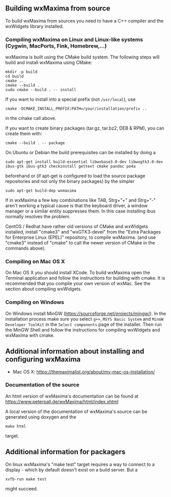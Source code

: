 Building wxMaxima from source
-----------------------------

To build wxMaxima from sources you need to have a C++ compiler and the
wxWidgets library installed.

### Compiling wxMaxima on Linux and Linux-like systems (Cygwin, MacPorts, Fink, Homebrew,...)

wxMaxima is built using the CMake build system.
The following steps will build and install wxMaxima using CMake:

    mkdir -p build
    cd build
    cmake ..
    cmake --build .
    sudo cmake --build . -- install

If you want to install into a special prefix (not `/usr/local`), use

    cmake -DCMAKE_INSTALL_PREFIX:PATH=/your/installation/prefix ..

in the cmake call above.

If you want to create binary packages (tar.gz, tar.bz2, DEB & RPM), you can
create them with:

    cmake --build . -- package


On Ubuntu or Debian the build prerequisites can be installed by doing
a

    sudo apt-get install build-essential libwxbase3.0-dev libwxgtk3.0-dev ibus-gtk ibus-gtk3 checkinstall gettext cmake pandoc po4a

beforehand or (if apt-get is configured to load the source package
repositories and not only the binary packages) by the simpler

    sudo apt-get build-dep wxmaxima


If in wxMaxima a few key combinations like TAB, Strg+"+" and Strg+"-" aren't
working a typical cause is that the keyboard driver, a window manager or a
similar entity suppresses them. In this case installing ibus normally resolves
the problem.


CentOS / Redhat have rather old versions of CMake and wxWidgets installed,
install "cmake3" and "wxGTK3-devel" from the "Extra Packages for Enterprise Linux (EPEL)"
repository, to compile wxMaxima. (and use "cmake3" instead of "cmake" to call
the newer version of CMake in the commands above).

### Compiling on Mac OS X

On Mac OS X you should install XCode. To build wxMaxima open the
Terminal application and follow the instructions for building with cmake.
It is recommended that you compile your own version of
wxMac. See the section about compiling wxWidgets.


### Compiling on Windows

On Windows install MinGW (https://sourceforge.net/projects/mingw/). In
the installation process make sure you select `g++`, `MSYS Basic
System` and `MinGW Developer ToolKit` in the `Select components` page
of the installer.  Then run the MinGW Shell and follow the
instructions for compiling wxWidgets and wxMaxima with cmake.


Additional information about installing and configuring wxMaxima
----------------------------------------------------------------
 - Mac OS X: https://themaximalist.org/about/my-mac-os-installation/

### Documentation of the source

An html version of wxMaxima's documentation can be found at
https://www.peterpall.de/wxMaxima/html/index.xhtml

A local version of the documentation of wxMaxima's source can be
generated using doxygen and the

    make html

target.


Additional information for packagers
------------------------------------

On linux wxMaxima's "make test" target requires a way to connect to a
display - which by default doesn't exist on a build server. But a

    xvfb-run make test

might succeed.
